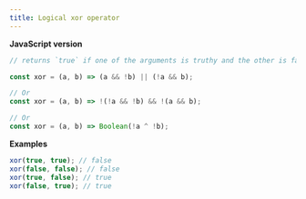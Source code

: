 ```yaml
---
title: Logical xor operator
---
```


**JavaScript version**

```js
// returns `true` if one of the arguments is truthy and the other is falsy

const xor = (a, b) => (a && !b) || (!a && b);

// Or
const xor = (a, b) => !(!a && !b) && !(a && b);

// Or
const xor = (a, b) => Boolean(!a ^ !b);
```

**Examples**

```js
xor(true, true); // false
xor(false, false); // false
xor(true, false); // true
xor(false, true); // true
```
